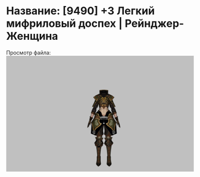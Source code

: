 # Название: [9490] +3 Легкий мифриловый доспех | Рейнджер-Женщина

Просмотр файла:
![p030021.png](p030021.png)